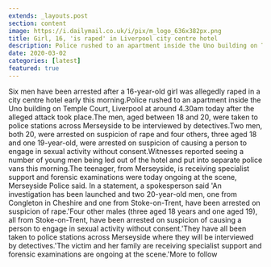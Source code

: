 ```yaml
---
extends: _layouts.post
section: content
image: https://i.dailymail.co.uk/i/pix/m_logo_636x382px.png 
title: Girl, 16, 'is raped' in Liverpool city centre hotel 
description: Police rushed to an apartment inside the Uno building on Temple Court, Liverpool at around 4.30am today after the alleged attack took place. 
date: 2020-03-02 
categories: [latest] 
featured: true 
--- 
```

Six men have been arrested after a 16-year-old girl was allegedly raped in a city centre hotel early this morning.Police rushed to an apartment inside the Uno building on Temple Court, Liverpool at around 4.30am today after the alleged attack took place.The men, aged between 18 and 20, were taken to police stations across Merseyside to be interviewed by detectives.Two men, both 20, were arrested on suspicion of rape and four others, three aged 18 and one 19-year-old, were arrested on suspicion of causing a person to engage in sexual activity without consent.Witnesses reported seeing a number of young men being led out of the hotel and put into separate police vans this morning.The teenager, from Merseyside, is receiving specialist support and forensic examinations were today ongoing at the scene, Merseyside Police said. In a statement, a spokesperson said 'An investigation has been launched and two 20-year-old men, one from Congleton in Cheshire and one from Stoke-on-Trent, have been arrested on suspicion of rape.'Four other males (three aged 18 years and one aged 19), all from Stoke-on-Trent, have been arrested on suspicion of causing a person to engage in sexual activity without consent.'They have all been taken to police stations across Merseyside where they will be interviewed by detectives.'The victim and her family are receiving specialist support and forensic examinations are ongoing at the scene.'More to follow 